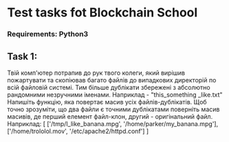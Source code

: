 # Test tasks fot Blockchain School

### Requirements: Python3

## Task 1:
Твій комп'ютер потрапив до рук твого колеги, який вирішив пожартувати та скопіював багато файлів до випадкових
директорій по всій файловій системі. Тим більше дублікати збережені з абсолютно рандомними незручними іменами.
Наприклад - "this_something _like.txt"
Напишіть функцію, яка повертає масив усіх файлів-дублікатів. Щоб точно зрозуміти, що два файли є точними дублікатами
поверніть масив масивів, де перший елемент файл-клон, другий - оригінальний файл.
Наприклад: [ ['/tmp/I_like_banana.mpg', '/home/parker/my_banana.mpg'], ['/home/trololol.mov', '/etc/apache2/httpd.conf'] ]
